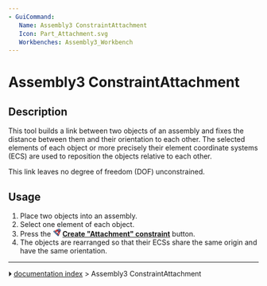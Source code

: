 ```yaml
---
- GuiCommand:
   Name: Assembly3 ConstraintAttachment
   Icon: Part_Attachment.svg
   Workbenches: Assembly3_Workbench
---
```


# Assembly3 ConstraintAttachment

## Description

This tool builds a link between two objects of an assembly and fixes the distance between them and their orientation to each other. The selected elements of each object or more precisely their element coordinate systems (ECS) are used to reposition the objects relative to each other.

This link leaves no degree of freedom (DOF) unconstrained.

## Usage

1.  Place two objects into an assembly.
2.  Select one element of each object.
3.  Press the **<img src="images/Part_Attachment.svg" width=16px> [Create "Attachment" constraint](Assembly3_ConstraintAttachment.md)** button.
4.  The objects are rearranged so that their ECSs share the same origin and have the same orientation.



---
⏵ [documentation index](../README.md) > Assembly3 ConstraintAttachment
